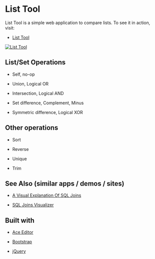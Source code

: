 # List Tool

List Tool is a simple web application to compare lists. To see it in
action, visit:

- [List Tool](http://projects.skratchdot.com/list-tool/)

[![List Tool][2]][1]

  [1]: http://projects.skratchdot.com/list-tool/index.html
  [2]: http://projects.skratchdot.com/list-tool/img/preview.jpg (List Tool)


## List/Set Operations

- Self, no-op

- Union, Logical OR

- Intersection, Logical AND

- Set difference, Complement, Minus

- Symmetric difference, Logical XOR


## Other operations

- Sort

- Reverse

- Unique

- Trim

## See Also (similar apps / demos / sites)

- [A Visual Explanation Of SQL Joins](http://blog.codinghorror.com/a-visual-explanation-of-sql-joins/)

- [SQL Joins Visualizer](https://github.com/le0pard/sql-joins-app)


## Built with

- [Ace Editor](https://github.com/ajaxorg/ace/)

- [Bootstrap](http://twitter.github.com/bootstrap/)

- [jQuery](http://jquery.com/)

